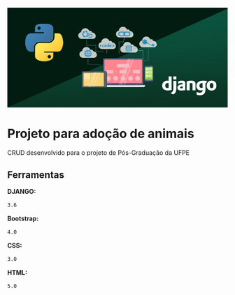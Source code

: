 ![](previews.png)

# Projeto para adoção de animais
CRUD desenvolvido para o projeto de Pós-Graduação da UFPE


## Ferramentas

**DJANGO:**

```sh
3.6
```

**Bootstrap:**

```sh
4.0
```

**CSS:**

```sh
3.0
```

**HTML:**

```sh
5.0
```
